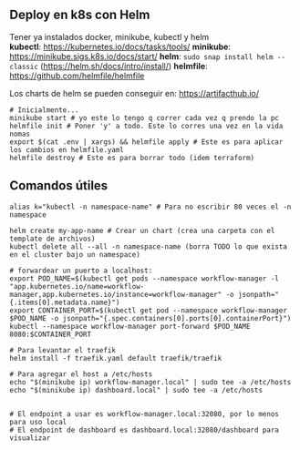 ## Deploy en k8s con Helm
Tener ya instalados docker, minikube, kubectl y helm \
**kubectl**: https://kubernetes.io/docs/tasks/tools/
**minikube**: https://minikube.sigs.k8s.io/docs/start/
**helm**: `sudo snap install helm --classic` (https://helm.sh/docs/intro/install/)
**helmfile**: https://github.com/helmfile/helmfile

Los charts de helm se pueden conseguir en: https://artifacthub.io/

```
# Inicialmente...
minikube start # yo este lo tengo q correr cada vez q prendo la pc
helmfile init # Poner 'y' a todo. Este lo corres una vez en la vida nomas
export $(cat .env | xargs) && helmfile apply # Este es para aplicar los cambios en helmfile.yaml
helmfile destroy # Este es para borrar todo (idem terraform)
```

## Comandos útiles
```
alias k="kubectl -n namespace-name" # Para no escribir 80 veces el -n namespace

helm create my-app-name # Crear un chart (crea una carpeta con el template de archivos)
kubectl delete all --all -n namespace-name (borra TODO lo que exista en el cluster bajo un namespace)

# forwardear un puerto a localhost:
export POD_NAME=$(kubectl get pods --namespace workflow-manager -l "app.kubernetes.io/name=workflow-manager,app.kubernetes.io/instance=workflow-manager" -o jsonpath="{.items[0].metadata.name}")
export CONTAINER_PORT=$(kubectl get pod --namespace workflow-manager $POD_NAME -o jsonpath="{.spec.containers[0].ports[0].containerPort}")
kubectl --namespace workflow-manager port-forward $POD_NAME 8080:$CONTAINER_PORT

# Para levantar el traefik
helm install -f traefik.yaml default traefik/traefik

# Para agregar el host a /etc/hosts
echo "$(minikube ip) workflow-manager.local" | sudo tee -a /etc/hosts
echo "$(minikube ip) dashboard.local" | sudo tee -a /etc/hosts


# El endpoint a usar es workflow-manager.local:32080, por lo menos para uso local
# El endpoint de dashboard es dashboard.local:32080/dashboard para visualizar

```